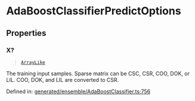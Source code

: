 # AdaBoostClassifierPredictOptions

## Properties

### X?

> [`ArrayLike`](../types/ArrayLike.md)

The training input samples. Sparse matrix can be CSC, CSR, COO, DOK, or LIL. COO, DOK, and LIL are converted to CSR.

Defined in:  [generated/ensemble/AdaBoostClassifier.ts:756](https://github.com/transitive-bullshit/scikit-learn-ts/blob/b59c1ff/packages/sklearn/src/generated/ensemble/AdaBoostClassifier.ts#L756)
